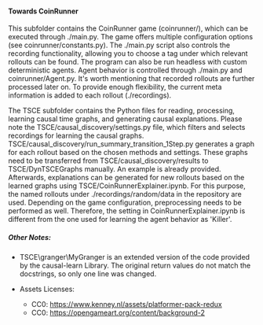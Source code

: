 #### Towards CoinRunner

This subfolder contains the CoinRunner game (coinrunner/), which can be executed through ./main.py. The game offers multiple configuration options (see coinrunner/constants.py). The ./main.py script also controls the recording functionality, allowing you to choose a tag under which relevant rollouts can be found. The program can also be run headless with custom deterministic agents. Agent behavior is controlled through ./main.py and coinrunner/Agent.py. It's worth mentioning that recorded rollouts are further processed later on. To provide enough flexibility, the current meta information is added to each rollout (./recordings).

The TSCE subfolder contains the Python files for reading, processing, learning causal time graphs, and generating causal explanations. Please note the TSCE/causal_discovery/settings.py file, which filters and selects recordings for learning the causal graphs. TSCE/causal_discovery/run_summary_transition_1Step.py generates a graph for each rollout based on the chosen methods and settings. These graphs need to be transferred from TSCE/causal_discovery/results to TSCE/DynTSCEGraphs manually. An example is already provided. Afterwards, explanations can be generated for new rollouts based on the learned graphs using TSCE/CoinRunnerExplainer.ipynb. For this purpose, the named rollouts under ./recordings/random/data in the repository are used. Depending on the game configuration, preprocessing needs to be performed as well. Therefore, the setting in CoinRunnerExplainer.ipynb is different from the one used for learning the agent behavior as 'Killer'.

##### Other Notes:

- TSCE\granger\MyGranger is an extended version of the code provided by the causal-learn Library. The original return values do not match the docstrings, so only one line was changed.

- Assets Licenses:

  - CC0: https://www.kenney.nl/assets/platformer-pack-redux
  - CC0: https://opengameart.org/content/background-2

  